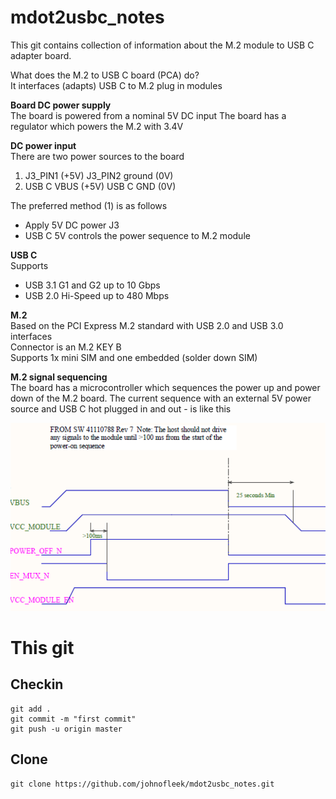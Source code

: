 # mdot2usbc_notes
This git contains collection of information about the M.2 module to USB C adapter board.  

What does the M.2 to USB C board (PCA) do?   
It interfaces (adapts) USB C to M.2 plug in modules  

**Board DC power supply**  
The board is powered from a nominal 5V DC input
The board has a regulator which powers the M.2 with 3.4V

**DC power input**  
There are two power sources to the board  
1. J3_PIN1 (+5V) J3_PIN2 ground (0V)  
2. USB C VBUS (+5V) USB C GND (0V)  

The preferred method (1) is as follows
* Apply 5V DC power J3
* USB C 5V controls the power sequence to M.2 module



**USB C**  
Supports
* USB 3.1 G1 and G2 up to 10 Gbps  
* USB 2.0 Hi-Speed up to 480 Mbps

**M.2**  
Based on the PCI Express M.2 standard with USB 2.0 and USB 3.0 interfaces  
Connector is an M.2 KEY B  
Supports 1x mini SIM and one embedded (solder down SIM)  

**M.2 signal sequencing**  
The board has a microcontroller which sequences the power up and power down of the M.2 board. The current sequence with an external 5V power source and USB C hot plugged in and out - is like this  

![Image of power sequence](https://github.com/johnofleek/mdot2usbc_notes/blob/master/M_2_sequence20190307.png)  




# This git
## Checkin
```
git add .
git commit -m "first commit"
git push -u origin master
```

## Clone
```
git clone https://github.com/johnofleek/mdot2usbc_notes.git
```

